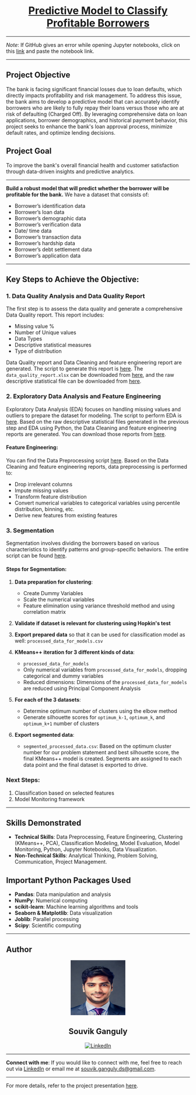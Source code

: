 <div align="center">

# [Predictive Model to Classify Profitable Borrowers](https://github.com/ds-souvik/Predictive-model-to-classify-profitable-borrowers/raw/main/FAB%20Predictive%20model%20to%20classify%20profitable%20borrowers.pptx)

</div>

---

*Note*: If GitHub gives an error while opening Jupyter notebooks, click on this [link](https://nbviewer.org/) and paste the notebook link.

---

## Project Objective
The bank is facing significant financial losses due to loan defaults, which directly impacts profitability and risk management. To address this issue, the bank aims to develop a predictive model that can accurately identify borrowers who are likely to fully repay their loans versus those who are at risk of defaulting (Charged Off). By leveraging comprehensive data on loan applications, borrower demographics, and historical payment behavior, this project seeks to enhance the bank's loan approval process, minimize default rates, and optimize lending decisions.

## Project Goal
To improve the bank's overall financial health and customer satisfaction through data-driven insights and predictive analytics.

---

**Build a robust model that will predict whether the borrower will be profitable for the bank.** We have a dataset that consists of:
- Borrower’s identification data
- Borrower’s loan data
- Borrower’s demographic data
- Borrower’s verification data
- Date/ time data
- Borrower’s transaction data
- Borrower’s hardship data
- Borrower’s debt settlement data
- Borrower’s application data

---

## Key Steps to Achieve the Objective:

### 1. Data Quality Analysis and Data Quality Report
The first step is to assess the data quality and generate a comprehensive Data Quality report. This report includes:
- Missing value %
- Number of Unique values
- Data Types
- Descriptive statistical measures
- Type of distribution

Data Quality report and Data Cleaning and feature engineering report are generated. The script to generate this report is [here](https://github.com/ds-souvik/Predictive-model-to-classify-profitable-borrowers/blob/main/1_DQ_checks_and_Descriptive_Statisticalal_reports.ipynb). The `data_quality_report.xlsx` can be downloaded from [here](https://github.com/ds-souvik/Predictive-model-to-classify-profitable-borrowers/tree/main/Data%20Quality%20Report), and the raw descriptive statistical file can be downloaded from [here](https://github.com/ds-souvik/Predictive-model-to-classify-profitable-borrowers/tree/main/Output%20Files).

### 2. Exploratory Data Analysis and Feature Engineering
Exploratory Data Analysis (EDA) focuses on handling missing values and outliers to prepare the dataset for modeling. The script to perform EDA is [here](https://github.com/ds-souvik/Predictive-model-to-classify-profitable-borrowers/blob/main/2_Exploratory_Data_Analysis.ipynb). Based on the raw descriptive statistical files generated in the previous step and EDA using Python, the Data Cleaning and feature engineering reports are generated. You can download those reports from [here](https://github.com/ds-souvik/Predictive-model-to-classify-profitable-borrowers/tree/main/Data%20Cleaning%20and%20feature%20engineering%20report).

#### Feature Engineering: 
You can find the Data Preprocessing script [here](https://github.com/ds-souvik/Predictive-model-to-classify-profitable-borrowers/blob/main/3_Data_preprocessing.ipynb). Based on the Data Cleaning and feature engineering reports, data preprocessing is performed to:
- Drop irrelevant columns
- Impute missing values
- Transform feature distribution
- Convert numerical variables to categorical variables using percentile distribution, binning, etc.
- Derive new features from existing features

### 3. Segmentation
Segmentation involves dividing the borrowers based on various characteristics to identify patterns and group-specific behaviors. The entire script can be found [here](https://github.com/ds-souvik/Predictive-model-to-classify-profitable-borrowers/blob/main/4_Borrower_Segmentation.ipynb).

#### Steps for Segmentation:
1. **Data preparation for clustering**:
   - Create Dummy Variables
   - Scale the numerical variables
   - Feature elimination using variance threshold method and using correlation matrix

2. **Validate if dataset is relevant for clustering using Hopkin's test**

3. **Export prepared data** so that it can be used for classification model as well: `processed_data_for_models.csv`

4. **KMeans++ iteration for 3 different kinds of data**:
   - `processed_data_for_models`
   - Only numerical variables from `processed_data_for_models`, dropping categorical and dummy variables
   - Reduced dimensions: Dimensions of the `processed_data_for_models` are reduced using Principal Component Analysis

5. **For each of the 3 datasets**:
   - Determine optimum number of clusters using the elbow method
   - Generate silhouette scores for `optimum_k-1`, `optimum_k`, and `optimum_k+1` number of clusters

6. **Export segmented data**:
   - `segmented_processed_data.csv`: Based on the optimum cluster number for our problem statement and best silhouette score, the final KMeans++ model is created. Segments are assigned to each data point and the final dataset is exported to drive.

### Next Steps:
1. Classification based on selected features
2. Model Monitoring framework

---

## Skills Demonstrated
- **Technical Skills**: Data Preprocessing, Feature Engineering, Clustering (KMeans++, PCA), Classification Modeling, Model Evaluation, Model Monitoring, Python, Jupyter Notebooks, Data Visualization.
- **Non-Technical Skills**: Analytical Thinking, Problem Solving, Communication, Project Management.

## Important Python Packages Used
- **Pandas**: Data manipulation and analysis
- **NumPy**: Numerical computing
- **scikit-learn**: Machine learning algorithms and tools
- **Seaborn & Matplotlib**: Data visualization
- **Joblib**: Parallel processing
- **Scipy**: Scientific computing

---

## Author

<div align="center">
  <img src="/images/Passport_Size_photo.JPG" alt="Souvik Ganguly" width="150" height="150">
  <h2>Souvik Ganguly</h2>
  <a href="https://www.linkedin.com/in/souvik-ganguly-ds/" target="_blank">
    <img src="https://img.shields.io/badge/LinkedIn-0077B5?style=for-the-badge&logo=linkedin&logoColor=white" alt="LinkedIn">
  </a>
</div>

---

**Connect with me**: If you would like to connect with me, feel free to reach out via [LinkedIn](https://www.linkedin.com/in/souvik-ganguly-ds/) or email me at [souvik.ganguly.ds@gmail.com](mailto:souvik.ganguly.ds@gmail.com).

---

For more details, refer to the project presentation [here](https://github.com/ds-souvik/Predictive-model-to-classify-profitable-borrowers/raw/main/FAB%20Predictive%20model%20to%20classify%20profitable%20borrowers.pptx).

